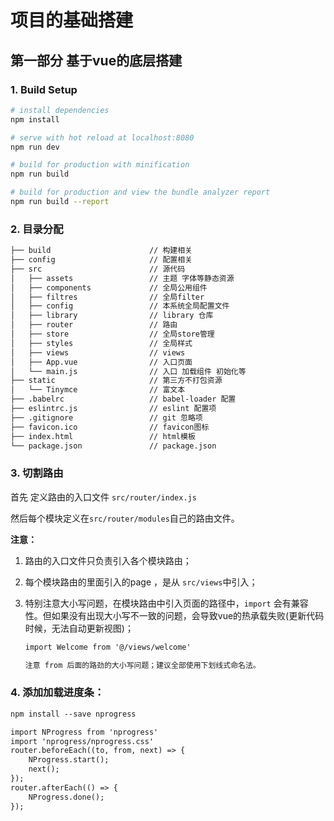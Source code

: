 # 项目的基础搭建

## 第一部分 基于vue的底层搭建

### 1. Build Setup

``` bash
# install dependencies
npm install

# serve with hot reload at localhost:8080
npm run dev

# build for production with minification
npm run build

# build for production and view the bundle analyzer report
npm run build --report
```

### 2. 目录分配
```markdown
├── build                      // 构建相关  
├── config                     // 配置相关
├── src                        // 源代码
│   ├── assets                 // 主题 字体等静态资源 
│   ├── components             // 全局公用组件
│   ├── filtres                // 全局filter
│   ├── config                 // 本系统全局配置文件
│   ├── library                // library 仓库
│   ├── router                 // 路由
│   ├── store                  // 全局store管理
│   ├── styles                 // 全局样式
│   ├── views                  // views
│   ├── App.vue                // 入口页面
│   └── main.js                // 入口 加载组件 初始化等
├── static                     // 第三方不打包资源
│   └── Tinymce                // 富文本
├── .babelrc                   // babel-loader 配置
├── eslintrc.js                // eslint 配置项
├── .gitignore                 // git 忽略项
├── favicon.ico                // favicon图标
├── index.html                 // html模板
└── package.json               // package.json
```

### 3. 切割路由

首先 定义路由的入口文件 `src/router/index.js`

然后每个模块定义在`src/router/modules`自己的路由文件。

**注意：**
1. 路由的入口文件只负责引入各个模块路由；
2. 每个模块路由的里面引入的page ，是从 `src/views`中引入；
3. 特别注意大小写问题，在模块路由中引入页面的路径中，`import` 会有兼容性。但如果没有出现大小写不一致的问题，会导致vue的热承载失败(更新代码时候，无法自动更新视图)；

    ```markdown
    import Welcome from '@/views/welcome'
 
    注意 from 后面的路劲的大小写问题；建议全部使用下划线式命名法。
    ```
    
### 4. 添加加载进度条：
```markdown
npm install --save nprogress
```
```markdown
import NProgress from 'nprogress'
import 'nprogress/nprogress.css'
router.beforeEach((to, from, next) => {
    NProgress.start();
    next();
});
router.afterEach(() => {
    NProgress.done();
});
```
